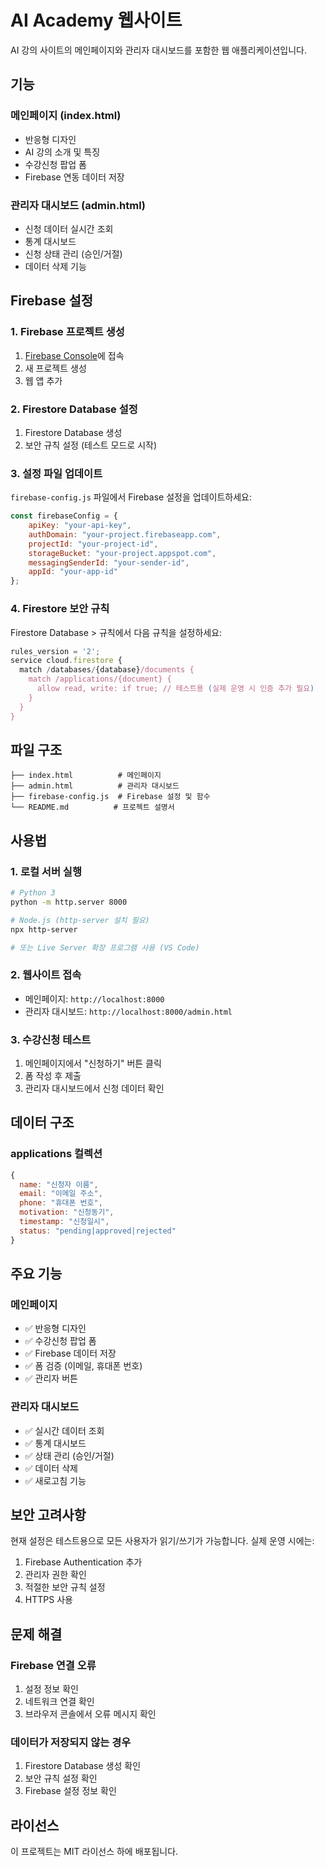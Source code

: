 # AI Academy 웹사이트

AI 강의 사이트의 메인페이지와 관리자 대시보드를 포함한 웹 애플리케이션입니다.

## 기능

### 메인페이지 (index.html)
- 반응형 디자인
- AI 강의 소개 및 특징
- 수강신청 팝업 폼
- Firebase 연동 데이터 저장

### 관리자 대시보드 (admin.html)
- 신청 데이터 실시간 조회
- 통계 대시보드
- 신청 상태 관리 (승인/거절)
- 데이터 삭제 기능

## Firebase 설정

### 1. Firebase 프로젝트 생성
1. [Firebase Console](https://console.firebase.google.com/)에 접속
2. 새 프로젝트 생성
3. 웹 앱 추가

### 2. Firestore Database 설정
1. Firestore Database 생성
2. 보안 규칙 설정 (테스트 모드로 시작)

### 3. 설정 파일 업데이트
`firebase-config.js` 파일에서 Firebase 설정을 업데이트하세요:

```javascript
const firebaseConfig = {
    apiKey: "your-api-key",
    authDomain: "your-project.firebaseapp.com",
    projectId: "your-project-id",
    storageBucket: "your-project.appspot.com",
    messagingSenderId: "your-sender-id",
    appId: "your-app-id"
};
```

### 4. Firestore 보안 규칙
Firestore Database > 규칙에서 다음 규칙을 설정하세요:

```javascript
rules_version = '2';
service cloud.firestore {
  match /databases/{database}/documents {
    match /applications/{document} {
      allow read, write: if true; // 테스트용 (실제 운영 시 인증 추가 필요)
    }
  }
}
```

## 파일 구조

```
├── index.html          # 메인페이지
├── admin.html          # 관리자 대시보드
├── firebase-config.js  # Firebase 설정 및 함수
└── README.md          # 프로젝트 설명서
```

## 사용법

### 1. 로컬 서버 실행
```bash
# Python 3
python -m http.server 8000

# Node.js (http-server 설치 필요)
npx http-server

# 또는 Live Server 확장 프로그램 사용 (VS Code)
```

### 2. 웹사이트 접속
- 메인페이지: `http://localhost:8000`
- 관리자 대시보드: `http://localhost:8000/admin.html`

### 3. 수강신청 테스트
1. 메인페이지에서 "신청하기" 버튼 클릭
2. 폼 작성 후 제출
3. 관리자 대시보드에서 신청 데이터 확인

## 데이터 구조

### applications 컬렉션
```javascript
{
  name: "신청자 이름",
  email: "이메일 주소",
  phone: "휴대폰 번호",
  motivation: "신청동기",
  timestamp: "신청일시",
  status: "pending|approved|rejected"
}
```

## 주요 기능

### 메인페이지
- ✅ 반응형 디자인
- ✅ 수강신청 팝업 폼
- ✅ Firebase 데이터 저장
- ✅ 폼 검증 (이메일, 휴대폰 번호)
- ✅ 관리자 버튼

### 관리자 대시보드
- ✅ 실시간 데이터 조회
- ✅ 통계 대시보드
- ✅ 상태 관리 (승인/거절)
- ✅ 데이터 삭제
- ✅ 새로고침 기능

## 보안 고려사항

현재 설정은 테스트용으로 모든 사용자가 읽기/쓰기가 가능합니다. 실제 운영 시에는:

1. Firebase Authentication 추가
2. 관리자 권한 확인
3. 적절한 보안 규칙 설정
4. HTTPS 사용

## 문제 해결

### Firebase 연결 오류
1. 설정 정보 확인
2. 네트워크 연결 확인
3. 브라우저 콘솔에서 오류 메시지 확인

### 데이터가 저장되지 않는 경우
1. Firestore Database 생성 확인
2. 보안 규칙 설정 확인
3. Firebase 설정 정보 확인

## 라이선스

이 프로젝트는 MIT 라이선스 하에 배포됩니다. 